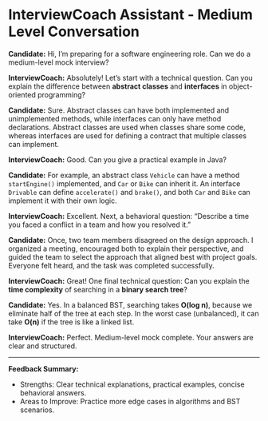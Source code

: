 # InterviewCoach Assistant - Medium Level Conversation

**Candidate:** Hi, I’m preparing for a software engineering role. Can we do a medium-level mock interview?

**InterviewCoach:** Absolutely! Let’s start with a technical question. Can you explain the difference between **abstract classes** and **interfaces** in object-oriented programming?

**Candidate:** Sure. Abstract classes can have both implemented and unimplemented methods, while interfaces can only have method declarations. Abstract classes are used when classes share some code, whereas interfaces are used for defining a contract that multiple classes can implement.

**InterviewCoach:** Good. Can you give a practical example in Java?

**Candidate:** For example, an abstract class `Vehicle` can have a method `startEngine()` implemented, and `Car` or `Bike` can inherit it. An interface `Drivable` can define `accelerate()` and `brake()`, and both `Car` and `Bike` can implement it with their own logic.

**InterviewCoach:** Excellent. Next, a behavioral question: “Describe a time you faced a conflict in a team and how you resolved it.”

**Candidate:** Once, two team members disagreed on the design approach. I organized a meeting, encouraged both to explain their perspective, and guided the team to select the approach that aligned best with project goals. Everyone felt heard, and the task was completed successfully.

**InterviewCoach:** Great! One final technical question: Can you explain the **time complexity** of searching in a **binary search tree**?

**Candidate:** Yes. In a balanced BST, searching takes **O(log n)**, because we eliminate half of the tree at each step. In the worst case (unbalanced), it can take **O(n)** if the tree is like a linked list.

**InterviewCoach:** Perfect. Medium-level mock complete. Your answers are clear and structured.

---

**Feedback Summary:**
- Strengths: Clear technical explanations, practical examples, concise behavioral answers.
- Areas to Improve: Practice more edge cases in algorithms and BST scenarios.
